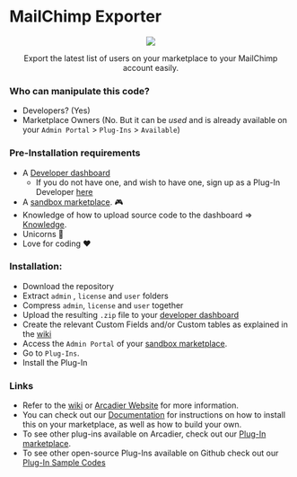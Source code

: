 <h1>MailChimp Exporter</h1>
<p align="center"><img src="https://bootstrap.arcadier.com/github/plug-in-icons/Mailchimp.png"></p>
<p align="center">Export the latest list of users on your marketplace to your MailChimp account easily.</p>

### Who can manipulate this code?
* Developers? (Yes)
* Marketplace Owners (No. But it can be *used* and is already available on your `Admin Portal` > `Plug-Ins` > `Available`)

### Pre-Installation requirements
* A [Developer dashboard](https://dashboard.sandbox.arcadier.io/account/login)
  * If you do not have one, and wish to have one, sign up as a Plug-In Developer [here](http://form.arcadier.com/arcadier/plugin-developer)
* A [sandbox marketplace](https://api.arcadier.com/sandbox-marketplace). :video_game:
* Knowledge of how to upload source code to the dashboard => [Knowledge](https://api.arcadier.com/building-first-plug-in).
* Unicorns :rainbow:
* Love for coding :heart:

### Installation:
* Download the repository
* Extract `admin` , `license` and `user` folders
* Compress `admin`, `license` and `user` together
* Upload the resulting `.zip` file to your [developer dashboard](https://dashboard.sandbox.arcadier.io/account/login)
* Create the relevant Custom Fields and/or Custom tables as explained in the [wiki](https://github.com/Arcadier/Mailchimp-Exporter/wiki)
* Access the `Admin Portal` of your [sandbox marketplace](https://api.arcadier.com/sandbox-marketplace).
* Go to `Plug-Ins`.
* Install the Plug-In

### Links
* Refer to the [wiki](https://github.com/Arcadier/Mailchimp-Exporter/wiki) or [Arcadier Website](https://support.arcadier.com/hc/en-us/articles/360025607493) for more information.
* You can check out our [Documentation](https://api.arcadier.com) for instructions on how to install this on your marketplace, as well as how to build your own.
* To see other plug-ins available on Arcadier, check out our [Plug-In marketplace](https://api.arcadier.com/plug-in-marketplace/).
* To see other open-source Plug-Ins available on Github check out our [Plug-In Sample Codes](https://github.com/Arcadier/Plug-In-Sample-Codes)
